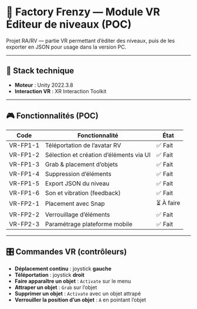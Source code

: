 # 🥽 Factory Frenzy — Module VR Éditeur de niveaux (POC)

Projet RA/RV — partie VR permettant d’éditer des niveaux, puis de les exporter en JSON pour usage dans la version PC.

---

## 🧱 Stack technique

- **Moteur** : Unity 2022.3.8
- **Interaction VR** : XR Interaction Toolkit

---

## 🎮 Fonctionnalités (POC)

| Code       | Fonctionnalité                                    | État      |
|------------|---------------------------------------------------|-----------|
| VR-FP1-1   | Téléportation de l’avatar RV                      | ✅ Fait |
| VR-FP1-2   | Sélection et création d’éléments via UI           | ✅ Fait |
| VR-FP1-3   | Grab & placement d’objets                         | ✅ Fait |
| VR-FP1-4   | Suppression d’éléments                            | ✅ Fait |
| VR-FP1-5   | Export JSON du niveau                             | ✅ Fait |
| VR-FP1-6   | Son et vibration (feedback)                       | ✅ Fait |
| VR-FP2-1   | Placement avec Snap                               | ⏳ À faire |
| VR-FP2-2   | Verrouillage d’éléments                           | ✅ Fait |
| VR-FP2-3   | Paramétrage plateforme mobile                     | ✅ Fait |

---

## 🎛️ Commandes VR (contrôleurs)

- **Déplacement continu** : joystick **gauche**
- **Téléportation** : joystick **droit**
- **Faire apparaître un objet** : `Activate` sur le menu
- **Attraper un objet** : `Grab` sur l’objet
- **Supprimer un objet** : `Activate` avec un objet attrapé
- **Verrouiller la position d’un objet** : `A` en pointant l’objet



